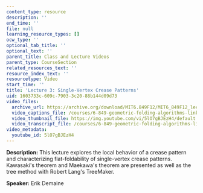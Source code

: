 ```yaml
---
content_type: resource
description: ''
end_time: ''
file: null
learning_resource_types: []
ocw_type: ''
optional_tab_title: ''
optional_text: ''
parent_title: Class and Lecture Videos
parent_type: CourseSection
related_resources_text: ''
resource_index_text: ''
resourcetype: Video
start_time: ''
title: 'Lecture 3: Single-Vertex Crease Patterns'
uid: 1603733c-609c-7903-3c20-88b144d09d73
video_files:
  archive_url: https://archive.org/download/MIT6.849F12/MIT6_849F12_lec03_300k.mp4
  video_captions_file: /courses/6-849-geometric-folding-algorithms-linkages-origami-polyhedra-fall-2012/756d6c1b673550b28764c9c160f964ae_5lO7gBJEzH4.vtt
  video_thumbnail_file: https://img.youtube.com/vi/5lO7gBJEzH4/default.jpg
  video_transcript_file: /courses/6-849-geometric-folding-algorithms-linkages-origami-polyhedra-fall-2012/dde4ebb0041ae0e5171af4cdcbab2f66_5lO7gBJEzH4.pdf
video_metadata:
  youtube_id: 5lO7gBJEzH4
---
```


**Description:** This lecture explores the local behavior of a crease pattern and characterizing flat-foldability of single-vertex crease patterns. Kawasaki's theorem and Maekawa's theorem are presented as well as the tree method with Robert Lang's TreeMaker.

**Speaker:** Erik Demaine



